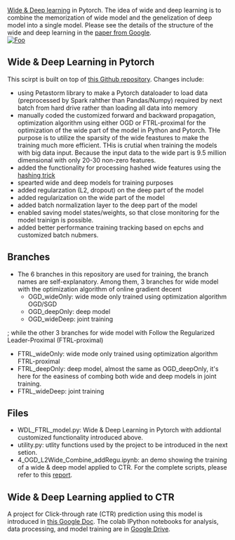 [Wide & Deep learning](https://arxiv.org/pdf/1606.07792.pdf) in Pytorch. The idea of wide and deep learning is to combine the memorization of wide model and the genelization of deep model into a single model. Please see the details of the structure of the wide and deep learning in the [paper from Google](https://arxiv.org/pdf/1606.07792.pdf).  
[![Foo](https://1.bp.blogspot.com/-Dw1mB9am1l8/V3MgtOzp3uI/AAAAAAAABGs/mP-3nZQCjWwdk6qCa5WraSpK8A7rSPj3ACLcB/s1600/image04.png)](https://ai.googleblog.com/2016/06/wide-deep-learning-better-together-with.html)
## Wide & Deep Learning in Pytorch
This scirpt is built on  top of [this Github repository](https://github.com/zenwan/Wide-and-Deep-PyTorch). Changes include:
- using Petastorm library to make a Pytorch dataloader to load data (preprocessed by Spark rahther than Pandas/Numpy) required by next batch from hard drive rather than loading all data into memory
- manually coded the customized forward and backward propagation, optimization algorithm using either OGD or FTRL-proximal for the optimization of the wide part of the model in Python and Pytorch. THe purpose is to utilize the sparsity of the wide feastures to make the training much more efficient. THis is crutial when training the models with big data input. Because the input data to the wide part is 9.5 million dimensional with only 20-30 non-zero features.
- added the functionality for processing hashed wide features using the [hashing trick](https://alex.smola.org/papers/2009/Weinbergeretal09.pdf)
- spearted wide and deep models for training purposes
- added regularzation (L2, dropout) on the deep part of the model
- added regularization on the wide part of the model
- added batch normalization layer to the deep part of the model
- enabled saving model states/weights, so that close monitoring for the model trainign is possible.
- added better performance training tracking based on epchs and customized batch nubmers.

## Branches
- The 6 branches in this repository are used for training, the branch names are self-explanatory. Among them, 3 branches for wide model with the optimization algorithm of online gradient decent
  - OGD_wideOnly: wide mode only trained using optimization algorithm OGD/SGD
  - OGD_deepOnly: deep model
  - OGD_wideDeep: joint training

; while the other 3 branches for wide model with Follow the Regularized Leader-Proximal (FTRL-proximal)
  - FTRL_wideOnly: wide mode only trained using optimization algorithm  FTRL-proximal
  - FTRL_deepOnly: deep model, almost the same as OGD_deepOnly, it's here for the easiness of combing both wide and deep models in joint training.
  - FTRL_wideDeep: joint training

## Files
- WDL_FTRL_model.py: Wide & Deep Learning in Pytorch with addiontal customized functionality introduced above. 
- utility.py: utlity functions used by the project to be introduced in the next setion. 
- 4_OGD_L2Wide_Combine_addRegu.ipynb: an demo showing the training of a wide & deep model applied to CTR. For the complete scripts, please refer to this [report](4_OGD_L2Wide_Combine_addRegu.ipynb).



## Wide & Deep Learning applied to CTR
A project for Click-through rate (CTR) prediction using this model is introduced in [this Google Doc](https://docs.google.com/document/d/1bQNWil_nIA_X1sCEoWekLO7SbP3kt6H10hy3DrLovSw/edit?pli=1#).
The colab IPython notebooks for analysis, data processing, and model training are in [Google Drive](https://drive.google.com/drive/folders/1zc4k-YZDNHmzNihtHZOjdBArLwfL-DO8?usp=sharing).

